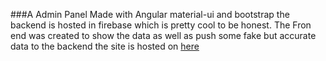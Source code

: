 ###A Admin Panel
Made with Angular material-ui and bootstrap the backend is hosted in firebase which is pretty cool to be honest. The Fron end was created to show the data as well as push some fake but accurate data to the backend the site is hosted on [here](https://upjaodashboard.netlify.app)
